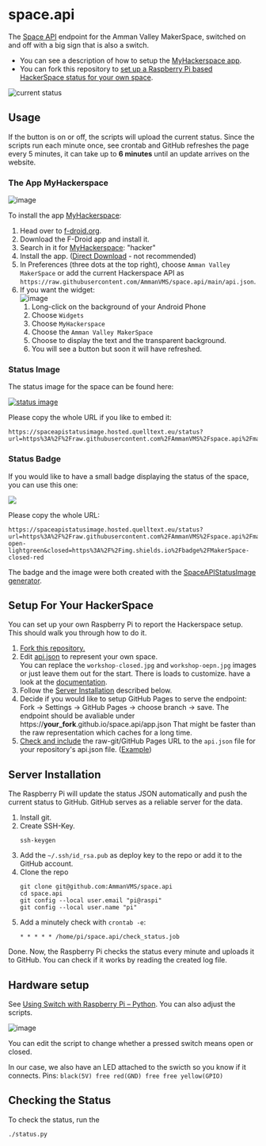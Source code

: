 # space.api
The [Space API](https://spaceapi.io/) endpoint for the Amman Valley MakerSpace, switched on and off with a big sign that is also a switch.

- You can see a description of how to setup the [MyHackerspace app](#the-app-myhackerspace).
- You can fork this repository to [set up a Raspberry Pi based HackerSpace status for your own space](#setup-for-your-hackerspace).

![current status][status]

[status]: https://spaceapistatusimage.hosted.quelltext.eu/status?url=https%3A%2F%2Fraw.githubusercontent.com%2FAmmanVMS%2Fspace.api%2Fmain%2Fapi.json

## Usage

If the button is on or off, the scripts will upload the current status.
Since the scripts run each minute once, see crontab and
GitHub refreshes the page every 5 minutes, it can take up to 
**6 minutes** until an update arrives on the website.

### The App MyHackerspace

![image](https://user-images.githubusercontent.com/564768/180648397-77bd6525-fc57-4aa6-b241-db8f5fe593f9.png)

To install the app [MyHackerspace][mhs]:

1. Head over to [f-droid.org](https://f-droid.org/).
2. Download the F-Droid app and install it.
3. Search in it for [MyHackerspace][mhs]: "hacker"
4. Install the app. ([Direct Download](https://f-droid.org/repo/ch.fixme.status_21.apk) - not recommended)
5. In Preferences (three dots at the top right), choose `Amman Valley MakerSpace` or add the current Hackerspace API as `https://raw.githubusercontent.com/AmmanVMS/space.api/main/api.json`.
6. If you want the widget:  
    ![image](https://user-images.githubusercontent.com/564768/180646507-8ecbb045-6ed7-4cce-a769-90427883f696.png)
    1. Long-click on the background of your Android Phone
    2. Choose `Widgets`
    3. Choose `MyHackerspace`
    4. Choose the `Amman Valley MakerSpace`
    5. Choose to display the text and the transparent background.
    6. You will see a button but soon it will have refreshed.

[mhs]: https://f-droid.org/en/packages/ch.fixme.status/

### Status Image

The status image for the space can be found here:

[![status image][status]][status]

Please copy the whole URL if you like to embed it:

    https://spaceapistatusimage.hosted.quelltext.eu/status?url=https%3A%2F%2Fraw.githubusercontent.com%2FAmmanVMS%2Fspace.api%2Fmain%2Fapi.json

### Status Badge

If you would like to have a small badge displaying the status of the space, you can use this one:

[![][badge]][badge]

Please copy the whole URL:

    https://spaceapistatusimage.hosted.quelltext.eu/status?url=https%3A%2F%2Fraw.githubusercontent.com%2FAmmanVMS%2Fspace.api%2Fmain%2Fapi.json&open=https%3A%2F%2Fimg.shields.io%2Fbadge%2FMakerSpace-open-lightgreen&closed=https%3A%2F%2Fimg.shields.io%2Fbadge%2FMakerSpace-closed-red

[badge]: https://spaceapistatusimage.hosted.quelltext.eu/status?url=https%3A%2F%2Fraw.githubusercontent.com%2FAmmanVMS%2Fspace.api%2Fmain%2Fapi.json&open=https%3A%2F%2Fimg.shields.io%2Fbadge%2FMakerSpace-open-lightgreen&closed=https%3A%2F%2Fimg.shields.io%2Fbadge%2FMakerSpace-closed-red

The badge and the image were both created with the [SpaceAPIStatusImage generator](https://ammanvms.github.io/SpaceAPIStatusImage/).

## Setup For Your HackerSpace

You can set up your own Raspberry Pi to report the Hackerspace setup.
This should walk you through how to do it.

1. [Fork this repository.](https://github.com/AmmanVMS/space.api/fork)
2. Edit [api.json](api.json) to represent your own space.  
    You can replace the `workshop-closed.jpg` and `workshop-oepn.jpg` images or just leave them out for the start.
    There is loads to customize. have a look at the [documentation](https://spaceapi.io/docs/).
3. Follow the [Server Installation](#server-installation) described below.
4. Decide if you would like to setup GitHub Pages to serve the endpoint: Fork → Settings → GitHub Pages → choose branch → save.
    The endpoint should be avaliable under https://**your_fork**.github.io/space.api/app.json
    That might be faster than the raw representation which caches for a long time.
5. [Check and include](https://spaceapi.io/provide-an-endpoint/) the raw-git/GitHub Pages URL to the `api.json` file for your repository's api.json file. ([Example](https://github.com/SpaceApi/directory/pull/205))

## Server Installation

The Raspberry Pi will update the status JSON automatically and push the current status
to GitHub. GitHub serves as a reliable server for the data.

1. Install git.
2. Create SSH-Key. 
    ```
    ssh-keygen
    ```
3. Add the `~/.ssh/id_rsa.pub` as deploy key to the repo or add it to the GitHub account.
4. Clone the repo
    ```
    git clone git@github.com:AmmanVMS/space.api
    cd space.api
    git config --local user.email "pi@raspi"
    git config --local user.name "pi"
    ```
5. Add a minutely check with `crontab -e`:
    ```
    * * * * * /home/pi/space.api/check_status.job
    ```

Done. Now, the Raspberry Pi checks the status every minute and
uploads it to GitHub.
You can check if it works by reading the created log file.

## Hardware setup

See [Using Switch with Raspberry Pi – Python](https://electrosome.com/using-switch-raspberry-pi/).
You can also adjust the scripts.

![image](https://user-images.githubusercontent.com/564768/179254745-3d816c42-57bd-415f-a971-402d4f052f74.png)

You can edit the script to change whether a pressed switch means open or closed.

In our case, we also have an LED attached to the swicth so you know if it connects.
Pins: `black(5V) free red(GND) free free yellow(GPIO)`

## Checking the Status

To check the status, run the

```
./status.py
```
